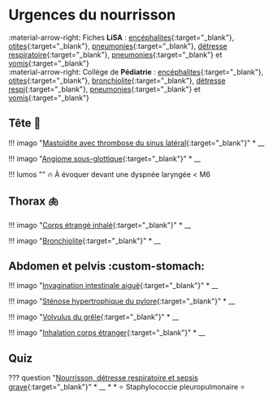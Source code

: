 # Urgences du nourrisson

:material-arrow-right: Fiches **LiSA** : [encéphalites](https://livret.uness.fr/lisa/M%C3%A9ningites,_m%C3%A9ningoenc%C3%A9phalites,_abc%C3%A8s_c%C3%A9r%C3%A9bral_chez_l%E2%80%99adulte_et_l%E2%80%99enfant){:target="_blank"}, [otites](https://livret.uness.fr/lisa/Otites_infectieuses_de_l%E2%80%99adulte_et_de_l%E2%80%99enfant){:target="_blank"}, [pneumonies](https://livret.uness.fr/lisa/Infections_broncho_pulmonaires_communautaires_de_l%E2%80%99adulte_et_de_l%E2%80%99enfant){:target="_blank"}, [détresse respiratoire](https://livret.uness.fr/lisa/D%C3%A9tresse_et_insuffisance_respiratoire_aig%C3%BCe_du_nourrisson,_de_l%E2%80%99enfant_et_de_l%E2%80%99adulte){:target="_blank"}, [pneumonies](https://livret.uness.fr/lisa/Infections_broncho_pulmonaires_communautaires_de_l%E2%80%99adulte_et_de_l%E2%80%99enfant){:target="_blank"} et [vomis](https://livret.uness.fr/lisa/Vomissements_du_nourrisson,_de_l%E2%80%99enfant_et_de_l%E2%80%99adulte){:target="_blank"}  
:material-arrow-right: Collège de **Pédiatrie** : [encéphalites](https://www.pedia-univ.fr/deuxieme-cycle/referentiel/infectiologie/meningites-meningo-encephalites){:target="_blank"}, [otites](https://www.pedia-univ.fr/deuxieme-cycle/referentiel/infectiologie/otites){:target="_blank"}, [bronchiolite](https://www.pedia-univ.fr/deuxieme-cycle/referentiel/pneumologie-cardiologie/bronchiolite-aigue-du-nourrisson){:target="_blank"}, [détresse respi](https://www.pedia-univ.fr/deuxieme-cycle/referentiel/pneumologie-cardiologie/detresse-respiratoire-aigue){:target="_blank"}, [pneumonies](https://www.pedia-univ.fr/deuxieme-cycle/referentiel/pneumologie-cardiologie/pneumonies-aigues-communautaires){:target="_blank"} et [vomis](https://www.pedia-univ.fr/deuxieme-cycle/referentiel/gastroenterologie-nutrition-chirurgie-abdominopelvienne/vomissements){:target="_blank"}


## Tête :baby:

!!! imago "[Mastoïdite avec thrombose du sinus latéral](){:target="_blank"}"
    * __

!!! imago "[Angiome sous-glottique](){:target="_blank"}"
    * __

!!! lumos ""
    :fire: À évoquer devant une dyspnée laryngée < M6


## Thorax :lungs:

!!! imago "[Corps étrangé inhalé](){:target="_blank"}"
    * __

!!! imago "[Bronchiolite](){:target="_blank"}"
    * __


## Abdomen et pelvis :custom-stomach:

!!! imago "[Invagination intestinale aiguë](){:target="_blank"}"
    * __

!!! imago "[Sténose hypertrophique du pylore](){:target="_blank"}"
    * __

!!! imago "[Volvulus du grêle](){:target="_blank"}"
    * __

!!! imago "[Inhalation corps étranger](){:target="_blank"}"
    * __


## Quiz

??? question "[Nourrisson, détresse respiratoire et sepsis grave](){:target="_blank"}"
    * __
    * 
    * :star: Staphylococcie pleuropulmonaire :star: